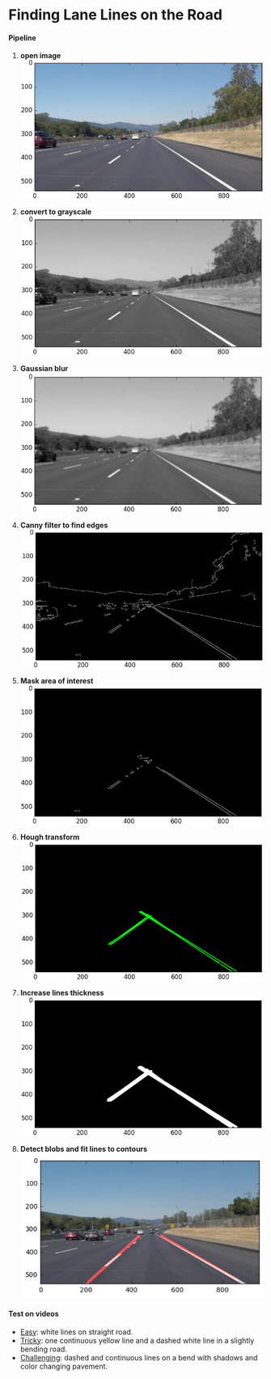 # Finding Lane Lines on the Road

#### Pipeline

1. __open image__
![img](imgs/ll1.png)

2. __convert to grayscale__
![img](imgs/ll2.png)

3. __Gaussian blur__
![img](imgs/ll3.png)

4. __Canny filter to find edges__
![img](imgs/ll4.png)

5. __Mask area of interest__
![img](imgs/ll5.png)

6. __Hough transform__
![img](imgs/ll6.png)

7. __Increase lines thickness__
![img](imgs/ll7.png)

8. __Detect blobs and fit lines to contours__
![img](imgs/ll8.png)

#### Test on videos
* [Easy](https://youtu.be/Gi0zUj4NUMM): white lines on straight road.
* [Tricky](https://youtu.be/CcpD8CPBqBs): one continuous yellow line and a dashed white line in a slightly bending road.
* [Challenging](https://youtu.be/I_LWQKc0uWc): dashed and continuous lines on a bend with shadows and color changing pavement.
